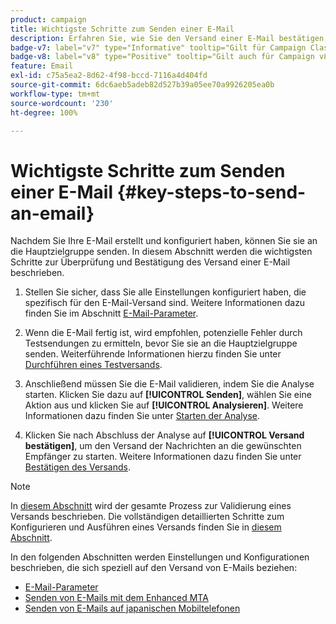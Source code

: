 ```yaml
---
product: campaign
title: Wichtigste Schritte zum Senden einer E-Mail
description: Erfahren Sie, wie Sie den Versand einer E-Mail bestätigen, und lernen Sie die Besonderheiten des E-Mail-Versands kennen
badge-v7: label="v7" type="Informative" tooltip="Gilt für Campaign Classic v7"
badge-v8: label="v8" type="Positive" tooltip="Gilt auch für Campaign v8"
feature: Email
exl-id: c75a5ea2-8d62-4f98-bccd-7116a4d404fd
source-git-commit: 6dc6aeb5adeb82d527b39a05ee70a9926205ea0b
workflow-type: tm+mt
source-wordcount: '230'
ht-degree: 100%

---
```


# Wichtigste Schritte zum Senden einer E-Mail {#key-steps-to-send-an-email}



Nachdem Sie Ihre E-Mail erstellt und konfiguriert haben, können Sie sie an die Hauptzielgruppe senden. In diesem Abschnitt werden die wichtigsten Schritte zur Überprüfung und Bestätigung des Versand einer E-Mail beschrieben.

1. Stellen Sie sicher, dass Sie alle Einstellungen konfiguriert haben, die spezifisch für den E-Mail-Versand sind. Weitere Informationen dazu finden Sie im Abschnitt [E-Mail-Parameter](email-parameters.md).
1. Wenn die E-Mail fertig ist, wird empfohlen, potenzielle Fehler durch Testsendungen zu ermitteln, bevor Sie sie an die Hauptzielgruppe senden. Weiterführende Informationen hierzu finden Sie unter [Durchführen eines Testversands](steps-validating-the-delivery.md#sending-a-proof).

1. Anschließend müssen Sie die E-Mail validieren, indem Sie die Analyse starten. Klicken Sie dazu auf **[!UICONTROL Senden]**, wählen Sie eine Aktion aus und klicken Sie auf **[!UICONTROL Analysieren]**. Weitere Informationen dazu finden Sie unter [Starten der Analyse](steps-validating-the-delivery.md#analyzing-the-delivery).

1. Klicken Sie nach Abschluss der Analyse auf **[!UICONTROL Versand bestätigen]**, um den Versand der Nachrichten an die gewünschten Empfänger zu starten. Weitere Informationen dazu finden Sie unter [Bestätigen des Versands](steps-sending-the-delivery.md#confirming-delivery).

   <!--Add screenshot with analysis done and Confirm delivery button activated.-->

>[!NOTE]
>
>In [diesem Abschnitt](steps-validating-the-delivery.md) wird der gesamte Prozess zur Validierung eines Versands beschrieben. Die vollständigen detaillierten Schritte zum Konfigurieren und Ausführen eines Versands finden Sie in [diesem Abschnitt](steps-sending-the-delivery.md).

In den folgenden Abschnitten werden Einstellungen und Konfigurationen beschrieben, die sich speziell auf den Versand von E-Mails beziehen:
<!--* [Generating the mirror page](generating-mirror-page.md)
* [Email BCC](email-bcc.md)-->
* [E-Mail-Parameter](email-parameters.md)
* [Senden von E-Mails mit dem Enhanced MTA](sending-with-enhanced-mta.md)
* [Senden von E-Mails auf japanischen Mobiltelefonen](sending-emails-on-japanese-mobiles.md)
